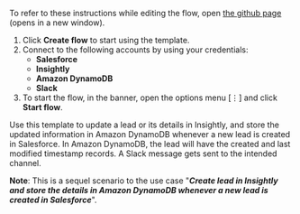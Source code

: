 To refer to these instructions while editing the flow, open [the github page](https://github.com/ot4i/app-connect-templates/blob/master/resources/markdown/Update%20lead%20in%20Insightly%20and%20store%20the%20updated%20details%20in%20Amazon%20DynamoDB%20whenever%20a%20lead%20is%20updated%20in%20Salesforce_instructions.md) (opens in a new window).

1.	Click **Create flow** to start using the template.
2.	Connect to the following accounts by using your credentials:
    - **Salesforce** 
    - **Insightly**
    - **Amazon DynamoDB**
    - **Slack**
3.	To start the flow, in the banner, open the options menu [⋮] and click **Start flow**.

Use this template to update a lead or its details in Insightly, and store the updated information in Amazon DynamoDB whenever a new lead is created in Salesforce. In Amazon DynamoDB, the lead will have the created and last modified timestamp records. A Slack message gets sent to the intended channel.

**Note**: This is a sequel scenario to the use case "***Create lead in Insightly and store the details in Amazon DynamoDB whenever a new lead is created in Salesforce***".
